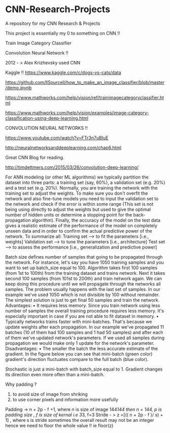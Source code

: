 # CNN-Research-Projects
A repository for my CNN Research &amp; Projects

This project is essentially my 0 to something on CNN !!

Train Image Category Classifier 

Convolution Neural Network !! 

2012 - > Alex Krizhevsky used CNN 

Kaggle !!
https://www.kaggle.com/c/dogs-vs-cats/data

https://github.com/llSourcell/how_to_make_an_image_classifier/blob/master/demo.ipynb


https://www.mathworks.com/help/vision/ref/trainimagecategoryclassifier.html

https://www.mathworks.com/help/vision/examples/image-category-classification-using-deep-learning.html


CONVOLUTION NEURAL NETWORKS !! 

https://www.youtube.com/watch?v=FTr3n7uBIuE

http://neuralnetworksanddeeplearning.com/chap6.html

Great CNN Blog for reading.

http://timdettmers.com/2015/03/26/convolution-deep-learning/


For ANN modeling (or other ML algorithms)  we typically partition the dataset into three parts: a training set (say, 60%), a validation set (e.g. 20%) and a test set (e.g. 20%). Normally, you are training the network with the training set to adjust the weights. To make sure you don't overfit the network and also fine-tune models you need to input the validation set to the network and check if the error is within some range (This set is not being using directly to adjust the weights but used to give the optimal number of hidden units or determine a stopping point for the back-propagation algorithm). Finally, the accuracy of the model on the test data gives a realistic estimate of the performance of the model on completely unseen data and in order to confirm the actual predictive power of the network.
To summarize all:
Training set  --> to fit the parameters [i.e., weights]
Validation set --> to tune the parameters [i.e., architecture]
Test set --> to assess the performance [i.e., generalization and predictive power]

Batch size defines number of samples that going to be propagated through the network.
For instance, let's say you have 1050 training samples and you want to set up batch_size equal to 100. Algorithm takes first 100 samples (from 1st to 100th) from the training dataset and trains network. Next it takes second 100 samples (from 101st to 200th) and train network again. We can keep doing this procedure until we will propagate through the networks all samples. The problem usually happens with the last set of samples. In our example we've used 1050 which is not divisible by 100 without remainder. The simplest solution is just to get final 50 samples and train the network.
Advantages:
•	It requires less memory. Since you train network using less number of samples the overall training procedure requires less memory. It's especially important in case if you are not able to fit dataset in memory.
•	Typically networks trains faster with mini-batches. That's because we update weights after each propagation. In our example we've propagated 11 batches (10 of them had 100 samples and 1 had 50 samples) and after each of them we've updated network's parameters. If we used all samples during propagation we would make only 1 update for the network's parameter.
Disadvantages:
•	The smaller the batch the less accurate estimate of the gradient. In the figure below you can see that mini-batch (green color) gradient's direction fluctuates compare to the full batch (blue color).
 
Stochastic is just a mini-batch with batch_size equal to 1. Gradient changes its direction even more often than a mini-batch.

Why padding ? 
1) to avoid size of image from shriking 
2) to use corner pixels and information more usefully 

Padding ->  n + 2p - f +1, where n is size of image 144*144 then n = 144, p is padding size , 
            f is size of kernal i.e 3*3, f=3
Stride - > z =[(( n + 2p - f )/ s) + 1] , where  s is stride 
           sometimes the overall result may not be an integer hence we need to floor the whole value !! ie floor(z) 
